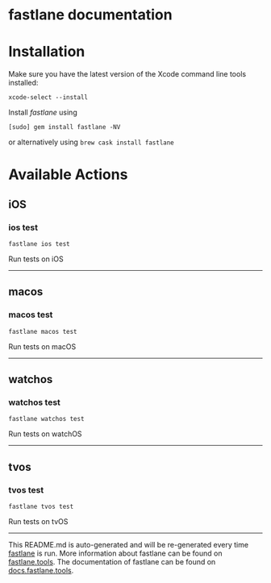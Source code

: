fastlane documentation
================
# Installation

Make sure you have the latest version of the Xcode command line tools installed:

```
xcode-select --install
```

Install _fastlane_ using
```
[sudo] gem install fastlane -NV
```
or alternatively using `brew cask install fastlane`

# Available Actions
## iOS
### ios test
```
fastlane ios test
```
Run tests on iOS

----

## macos
### macos test
```
fastlane macos test
```
Run tests on macOS

----

## watchos
### watchos test
```
fastlane watchos test
```
Run tests on watchOS

----

## tvos
### tvos test
```
fastlane tvos test
```
Run tests on tvOS

----

This README.md is auto-generated and will be re-generated every time [fastlane](https://fastlane.tools) is run.
More information about fastlane can be found on [fastlane.tools](https://fastlane.tools).
The documentation of fastlane can be found on [docs.fastlane.tools](https://docs.fastlane.tools).
